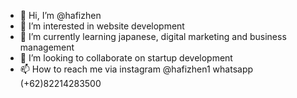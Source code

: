 - 👋 Hi, I’m @hafizhen
- 👀 I’m interested in website development
- 🌱 I’m currently learning japanese, digital marketing and business management
- 💞️ I’m looking to collaborate on startup development
- 📫 How to reach me via instagram @hafizhen1 whatsapp (+62)82214283500 

<!---
hafizhen/hafizhen is a ✨ special ✨ repository because its `README.md` (this file) appears on your GitHub profile.
You can click the Preview link to take a look at your changes.
--->
